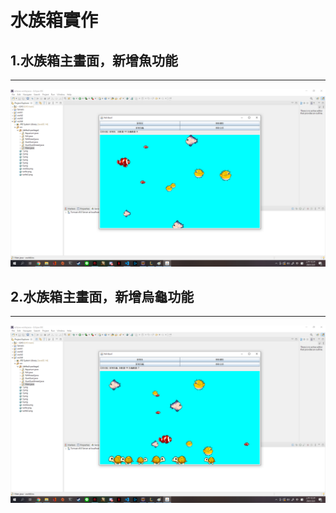 # 水族箱實作
## 1.水族箱主畫面，新增魚功能
----
![](https://github.com/billy07001/javaWorks4/raw/main/img/work4.1.png)
## 2.水族箱主畫面，新增烏龜功能
----
![](https://github.com/billy07001/javaWorks4/raw/main/img/work4.2.png)
